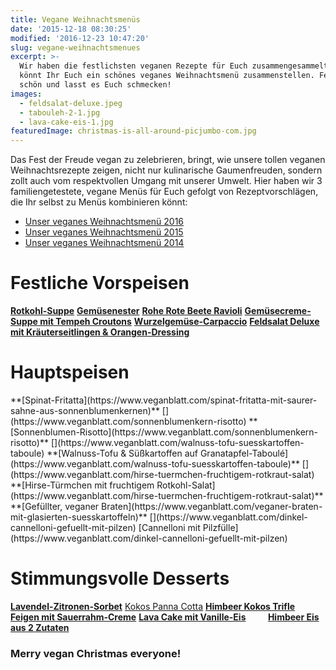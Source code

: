 ```yaml
---
title: Vegane Weihnachtsmenüs
date: '2015-12-18 08:30:25'
modified: '2016-12-23 10:47:20'
slug: vegane-weihnachtsmenues
excerpt: >-
  Wir haben die festlichsten veganen Rezepte für Euch zusammengesammelt. Hier
  könnt Ihr Euch ein schönes veganes Weihnachtsmenü zusammenstellen. Feiert
  schön und lasst es Euch schmecken!
images:
  - feldsalat-deluxe.jpeg
  - tabouleh-2-1.jpg
  - lava-cake-eis-1.jpg
featuredImage: christmas-is-all-around-picjumbo-com.jpg
---
```


Das Fest der Freude vegan zu zelebrieren, bringt, wie unsere tollen veganen Weihnachtsrezepte zeigen, nicht nur kulinarische Gaumenfreuden, sondern zollt auch vom respektvollen Umgang mit unserer Umwelt. Hier haben wir 3 familiengetestete, vegane Menüs für Euch gefolgt von Rezeptvorschlägen, die Ihr selbst zu Menüs kombinieren könnt:

*   [Unser veganes Weihnachtsmenü 2016](https://www.veganblatt.com/veganes-weihnachts-menue-2016)
*   [Unser veganes Weihnachtsmenü 2015](https://www.veganblatt.com/veganes-weihnachtsmenue-2015)
*   [Unser veganes Weihnachtsmenü 2014](https://www.veganblatt.com/veganes-weihnachtsmenue-2014)

# Festliche Vorspeisen

[<!-- Image removed (no copyright): rotkohl-suppe-300x188.jpeg -->](https://www.veganblatt.com/rotkraut-suppe-mit-preiselbeeren-maroni) **[Rotkohl-Suppe](https://www.veganblatt.com/rotkraut-suppe-mit-preiselbeeren-maroni)** [<!-- Image removed (no copyright): Gemüsenester1-300x188.jpg -->](https://www.veganblatt.com/gemuese-toertchen-im-strudelteignest) **[Gemüsenester](https://www.veganblatt.com/gemuese-toertchen-im-strudelteignest)** [<!-- Image removed (no copyright): rote-beete-ravioli-640x400-300x188.jpg -->](https://www.veganblatt.com/rote-beete-ravioli-mit-cashew-kaese-fuellung) **[Rohe Rote Beete Ravioli](https://www.veganblatt.com/rote-beete-ravioli-mit-cashew-kaese-fuellung)** <!-- Image removed (no copyright): gemüsecremesuppe-tempeh-300x188.jpg --> **[Gemüsecreme-Suppe mit Tempeh Croutons](https://www.veganblatt.com/gemuesecremesuppe-mit-tempeh)** [<!-- Image removed (no copyright): wurzelcarpaccio-300x229.jpg -->](https://www.veganblatt.com/wurzel-carpaccio-kuerbiskernoel-gewinnspiel) **[Wurzelgemüse-Carpaccio](https://www.veganblatt.com/wurzel-carpaccio-kuerbiskernoel-gewinnspiel)** [<!-- Image removed (no copyright): feldsalat-deluxe-300x187.jpeg -->](https://www.veganblatt.com/feldsalat-deluxe-mit-kraeuterseitlingen-orangen-dressing) **[Feldsalat Deluxe mit Kräuterseitlingen & Orangen-Dressing](https://www.veganblatt.com/feldsalat-deluxe-mit-kraeuterseitlingen-orangen-dressing)**

# Hauptspeisen

<!-- Image removed (no copyright): spinat-fritatta-1-300x199.jpg --> **[Spinat-Fritatta](https://www.veganblatt.com/spinat-fritatta-mit-saurer-sahne-aus-sonnenblumenkernen)** [<!-- Image removed (no copyright): sonnenblumenkern-risotto-1-300x199.jpg -->](https://www.veganblatt.com/sonnenblumenkern-risotto) **[Sonnenblumen-Risotto](https://www.veganblatt.com/sonnenblumenkern-risotto)** [<!-- Image removed (no copyright): tabouleh-2-1-300x188.jpg -->](https://www.veganblatt.com/walnuss-tofu-suesskartoffen-taboule) **[Walnuss-Tofu & Süßkartoffen auf Granatapfel-Taboulé](https://www.veganblatt.com/walnuss-tofu-suesskartoffen-taboule)** [<!-- Image removed (no copyright): hirsetürmchen2-300x188.jpg -->](https://www.veganblatt.com/hirse-tuermchen-fruchtigem-rotkraut-salat) **[Hirse-Türmchen mit fruchtigem Rotkohl-Salat](https://www.veganblatt.com/hirse-tuermchen-fruchtigem-rotkraut-salat)** <!-- Image removed (no copyright): veganer-Braten-süßkartoffeln-300x188.jpg --> **[Gefüllter, veganer Braten](https://www.veganblatt.com/veganer-braten-mit-glasierten-suesskartoffeln)** [<!-- Image removed (no copyright): vegane-cannelloni-300x188.jpeg -->](https://www.veganblatt.com/dinkel-cannelloni-gefuellt-mit-pilzen) [Cannelloni mit Pilzfülle](https://www.veganblatt.com/dinkel-cannelloni-gefuellt-mit-pilzen)

# Stimmungsvolle Desserts

[<!-- Image removed (no copyright): lavendel-zitronen-sorbet-300x199.jpg -->](https://www.veganblatt.com/lavendel-zitronen-sorbet) **[Lavendel-Zitronen-Sorbet](https://www.veganblatt.com/lavendel-zitronen-sorbet)** [<!-- Image removed (no copyright): panna-cotta-300x187.jpg -->](https://www.veganblatt.com/kokos-panna-cotta) [Kokos Panna Cotta](https://www.veganblatt.com/kokos-panna-cotta) [<!-- Image removed (no copyright): himbeer-kokos-trifle-1-300x188.jpg -->](https://www.veganblatt.com/himbeer-kokos-trifle) **[Himbeer Kokos Trifle](https://www.veganblatt.com/himbeer-kokos-trifle)** [<!-- Image removed (no copyright): feigen-dessert-300x188.jpg -->](https://www.veganblatt.com/feigen-dessert) **[Feigen mit Sauerrahm-Creme](https://www.veganblatt.com/feigen-dessert)** [<!-- Image removed (no copyright): lava-cake-eis-1-300x188.jpg -->](https://www.veganblatt.com/lava-cake-mit-eis) **[Lava Cake mit Vanille-Eis](https://www.veganblatt.com/lava-cake-mit-eis)**         [<!-- Image removed (no copyright): himbeer-eis-300x191.jpg -->](https://www.veganblatt.com/himbeereis-aus-2-zutaten) **[Himbeer Eis aus 2 Zutaten](https://www.veganblatt.com/himbeereis-aus-2-zutaten)**

### Merry vegan Christmas everyone!
